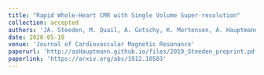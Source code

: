 ```yaml
---
title: "Rapid Whole-Heart CMR with Single Volume Super-resolution"
collection: accepted
authors: 'JA. Steeden, M. Quail, A. Gotschy, K. Mortensen, A. Hauptmann, S. Arridge, R. Jones, and V. Muthurangu'
date: 2020-05-18
venue: 'Journal of Cardiovascular Magnetic Resonance'
paperurl: 'http://asHauptmann.github.io/files/2019_Steeden_preprint.pdf'
paperlink: 'https://arxiv.org/abs/1912.10503'
---
```

